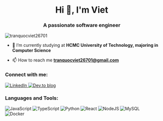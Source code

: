 <h1 align="center">Hi 👋, I'm Viet</h1>
<h3 align="center">A passionate software engineer</h3>


<p align="left"> <img src="https://komarev.com/ghpvc/?username=tranquocviet26701&label=Profile%20views&color=0e75b6&style=flat" alt="tranquocviet26701" /> </p>

- 🔭 I’m currently studying at **HCMC University of Technology, majoring in Computer Science**

- 📫 How to reach me **tranquocviet26701@gmail.com**

<h3 align="left">Connect with me:</h3>
<p align="left">
<a href="https://linkedin.com/in/tranviet26701" target="_blank">

![LinkedIn](https://img.shields.io/badge/linkedin-%230077B5.svg?style=for-the-badge&logo=linkedin&logoColor=white)</a><a href="https://dev.to/tranviet" target="_blank">
![Dev.to blog](https://img.shields.io/badge/dev.to-0A0A0A?style=for-the-badge&logo=dev.to&logoColor=white)</a>
</p>

<h3 align="left">Languages and Tools:</h3>
<div align="left">

![JavaScript](https://img.shields.io/badge/javascript-%23323330.svg?style=for-the-badge&logo=javascript&logoColor=%23F7DF1E)	![TypeScript](https://img.shields.io/badge/typescript-%23007ACC.svg?style=for-the-badge&logo=typescript&logoColor=white)
![Python](https://img.shields.io/badge/python-3670A0?style=for-the-badge&logo=python&logoColor=ffdd54) ![React](https://img.shields.io/badge/react-%2320232a.svg?style=for-the-badge&logo=react&logoColor=%2361DAFB) ![NodeJS](https://img.shields.io/badge/node.js-6DA55F?style=for-the-badge&logo=node.js&logoColor=white) ![MySQL](https://img.shields.io/badge/mysql-%2300f.svg?style=for-the-badge&logo=mysql&logoColor=white) ![Docker](https://img.shields.io/badge/docker-%230db7ed.svg?style=for-the-badge&logo=docker&logoColor=white)
</div>
